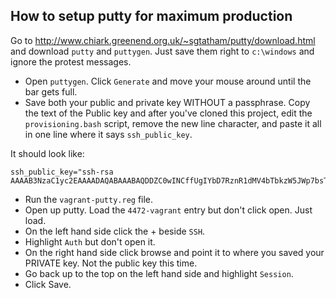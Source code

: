 ## How to setup putty for maximum production

Go to http://www.chiark.greenend.org.uk/~sgtatham/putty/download.html and download `putty` and `puttygen`.  Just save them right to `c:\windows` and ignore the protest messages.


- Open `puttygen`.  Click `Generate` and move your mouse around until the bar gets full.
- Save both your public and private key WITHOUT a passphrase.  Copy the text of the Public key and after you've cloned this project, edit the `provisioning.bash` script, remove the new line character, and paste it all in one line where it says `ssh_public_key`.

It should look like:

```
ssh_public_key="ssh-rsa AAAAB3NzaC1yc2EAAAADAQABAAABAQDDZC0wINCffUgIYbD7RznR1dMV4bTbkzW5JWp7bsTNWZNTUGiXt9nKl7Q+fE8ChpnqsLfQg4NtzxkMxFEOZI3qa/6dLlqlIq5UwdB/lF0YO7FMgn5sfJs2+/pvs2Ytx6niH4coLB8NZW5SiV9MWj3ECOOVWTtVyrU37/ANzCr+i+tU8g7H2+DxADXUcYWxwbv2tL1TF89BEaRaVQlz1oJNi54i+E/aggyw65WfoVDWQEXWO+SjiTm9Ide1RxHE0pDUKLoxTvsUZpR2PWRq0LCrzljfzfYl3RloCIelwy+pFgO8KlDgPvgnJs8iP6wmsMw5RyF5y3fhYWdET/h377jl"
```

- Run the `vagrant-putty.reg` file.
- Open up putty.  Load the `4472-vagrant` entry but don't click open.  Just load.
- On the left hand side click the + beside `SSH`.
- Highlight `Auth` but don't open it.
- On the right hand side click browse and point it to where you saved your PRIVATE key.  Not the public key this time.
- Go back up to the top on the left hand side and highlight `Session`.
- Click Save.
